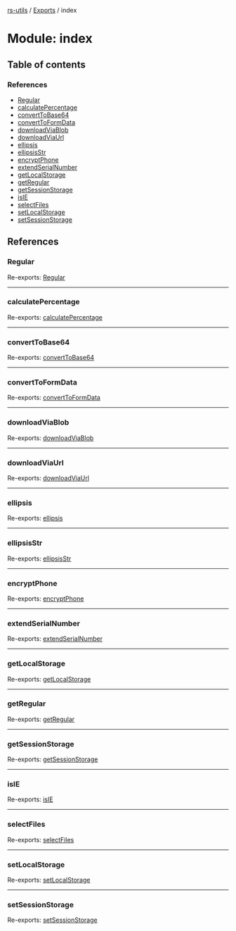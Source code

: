 [rs-utils](../README.md) / [Exports](../modules.md) / index

# Module: index

## Table of contents

### References

- [Regular](index.md#regular)
- [calculatePercentage](index.md#calculatepercentage)
- [convertToBase64](index.md#converttobase64)
- [convertToFormData](index.md#converttoformdata)
- [downloadViaBlob](index.md#downloadviablob)
- [downloadViaUrl](index.md#downloadviaurl)
- [ellipsis](index.md#ellipsis)
- [ellipsisStr](index.md#ellipsisstr)
- [encryptPhone](index.md#encryptphone)
- [extendSerialNumber](index.md#extendserialnumber)
- [getLocalStorage](index.md#getlocalstorage)
- [getRegular](index.md#getregular)
- [getSessionStorage](index.md#getsessionstorage)
- [isIE](index.md#isie)
- [selectFiles](index.md#selectfiles)
- [setLocalStorage](index.md#setlocalstorage)
- [setSessionStorage](index.md#setsessionstorage)

## References

### Regular

Re-exports: [Regular](validate_regular.md#regular)

___

### calculatePercentage

Re-exports: [calculatePercentage](format_calculatepercentage.md#calculatepercentage)

___

### convertToBase64

Re-exports: [convertToBase64](file_converttobase64.md#converttobase64)

___

### convertToFormData

Re-exports: [convertToFormData](form_converttoformdata.md#converttoformdata)

___

### downloadViaBlob

Re-exports: [downloadViaBlob](file_downloadviablob.md#downloadviablob)

___

### downloadViaUrl

Re-exports: [downloadViaUrl](file_downloadviaurl.md#downloadviaurl)

___

### ellipsis

Re-exports: [ellipsis](style_ellipsis.md#ellipsis)

___

### ellipsisStr

Re-exports: [ellipsisStr](style_ellipsisstr.md#ellipsisstr)

___

### encryptPhone

Re-exports: [encryptPhone](format_encryptphone.md#encryptphone)

___

### extendSerialNumber

Re-exports: [extendSerialNumber](form_extendserialnumber.md#extendserialnumber)

___

### getLocalStorage

Re-exports: [getLocalStorage](storage_getlocalstorage.md#getlocalstorage)

___

### getRegular

Re-exports: [getRegular](validate_getregular.md#getregular)

___

### getSessionStorage

Re-exports: [getSessionStorage](storage_getsessionstorage.md#getsessionstorage)

___

### isIE

Re-exports: [isIE](validate_isie.md#isie)

___

### selectFiles

Re-exports: [selectFiles](file_selectfiles.md#selectfiles)

___

### setLocalStorage

Re-exports: [setLocalStorage](storage_setlocalstorage.md#setlocalstorage)

___

### setSessionStorage

Re-exports: [setSessionStorage](storage_setsessionstorage.md#setsessionstorage)
